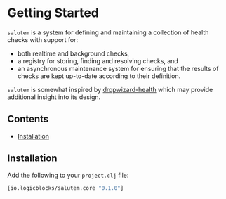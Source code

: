# Getting Started

`salutem` is a system for defining and maintaining a collection of 
health checks with support for:

* both realtime and background checks,
* a registry for storing, finding and resolving checks, and
* an asynchronous maintenance system for ensuring that the results of checks
  are kept up-to-date according to their definition.

`salutem` is somewhat inspired by 
[dropwizard-health](https://github.com/dropwizard/dropwizard-health) which may 
provide additional insight into its design.

## Contents

- [Installation](#installation)

## Installation

Add the following to your `project.clj` file:

```clojure
[io.logicblocks/salutem.core "0.1.0"]
```
